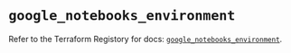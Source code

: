 # `google_notebooks_environment`

Refer to the Terraform Registory for docs: [`google_notebooks_environment`](https://registry.terraform.io/providers/hashicorp/google-beta/4.68.0/docs/resources/google_notebooks_environment).

